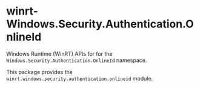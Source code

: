 <!-- warning: Please don't edit this file. It was automatically generated. -->

# winrt-Windows.Security.Authentication.OnlineId

Windows Runtime (WinRT) APIs for for the `Windows.Security.Authentication.OnlineId` namespace.

This package provides the `winrt.windows.security.authentication.onlineid` module.

